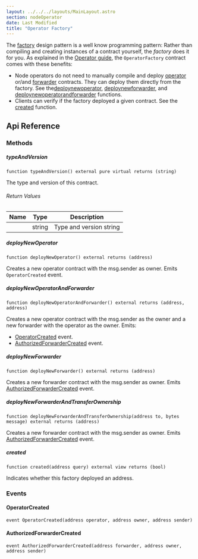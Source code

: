 ```yaml
---
layout: ../../../layouts/MainLayout.astro
section: nodeOperator
date: Last Modified
title: "Operator Factory"
---
```


The [factory](https://www.youtube.com/watch?v=Q1zZo4O_Ong) design pattern is a well know programming pattern: Rather than compiling and creating instances of a contract yourself, the _factory_ does it for you.
As explained in the [Operator guide](/chainlink-nodes/contracts/operator), the `OperatorFactory` contract comes with these benefits:

- Node operators do not need to manually compile and deploy [operator](/chainlink-nodes/contracts/operator) or/and [forwarder](/chainlink-nodes/contracts/forwarder) contracts. They can deploy them directly from the factory. See the[deploynewoperator](#deploynewoperator), [deploynewforwarder](#deploynewforwarder), and [deploynewoperatorandforwarder](#deploynewoperatorandforwarder) functions.
- Clients can verify if the factory deployed a given contract. See the [created](#created) function.

## Api Reference

### Methods

##### typeAndVersion

```solidity
function typeAndVersion() external pure virtual returns (string)
```

The type and version of this contract.

###### Return Values

| Name | Type   | Description             |
| ---- | ------ | ----------------------- |
|      | string | Type and version string |

##### deployNewOperator

```solidity
function deployNewOperator() external returns (address)
```

Creates a new operator contract with the msg.sender as owner. Emits `OperatorCreated` event.

##### deployNewOperatorAndForwarder

```solidity
function deployNewOperatorAndForwarder() external returns (address, address)
```

Creates a new operator contract with the msg.sender as the owner and a new forwarder with the operator as the owner. Emits:

- [OperatorCreated](#operatorcreated) event.
- [AuthorizedForwarderCreated](#authorizedforwardercreated) event.

##### deployNewForwarder

```solidity
function deployNewForwarder() external returns (address)
```

Creates a new forwarder contract with the msg.sender as owner. Emits [AuthorizedForwarderCreated](#authorizedforwardercreated) event.

##### deployNewForwarderAndTransferOwnership

```solidity
function deployNewForwarderAndTransferOwnership(address to, bytes message) external returns (address)
```

Creates a new forwarder contract with the msg.sender as owner. Emits [AuthorizedForwarderCreated](#authorizedforwardercreated) event.

##### created

```solidity
function created(address query) external view returns (bool)
```

Indicates whether this factory deployed an address.

### Events

#### OperatorCreated

```solidity
event OperatorCreated(address operator, address owner, address sender)
```

#### AuthorizedForwarderCreated

```solidity
event AuthorizedForwarderCreated(address forwarder, address owner, address sender)
```
